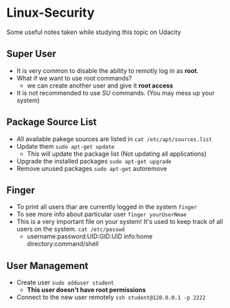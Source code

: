 # Linux-Security
Some useful notes taken while studying this topic on Udacity

## Super User
- It is very common to disable the ability to remotly log in as **root**.
- What if we want to use root commands? 
  - we can create another user and give it **root access**
- It is not recommended to use *SU* commands. (You may mess up your system)

## Package Source List
- All available pakege sources are listed in ```cat /etc/apt/sources.list```
- Update them ```sudo apt-get update```
  - This will update the package list (Not updating all applications)
- Upgrade the installed packages ```sudo apt-get upgrade```
- Remove unused packages ```sudo apt-get``` autoremove

## Finger
- To print all users thar are currently logged in the system ```finger```
- To see more info about particular user ```finger yourUserNmae```
- This is a very important file on your system! It's used to keep track of all users on the system. ```cat /etc/passwd```
  - username:password:UID:GID:UID info:home directory:command/shell

## User Management
- Create user ```sudo adduser student```
  - **This user doesn't have root permissions**
- Connect to the new user remotely ```ssh student@120.0.0.1 -p 2222```


